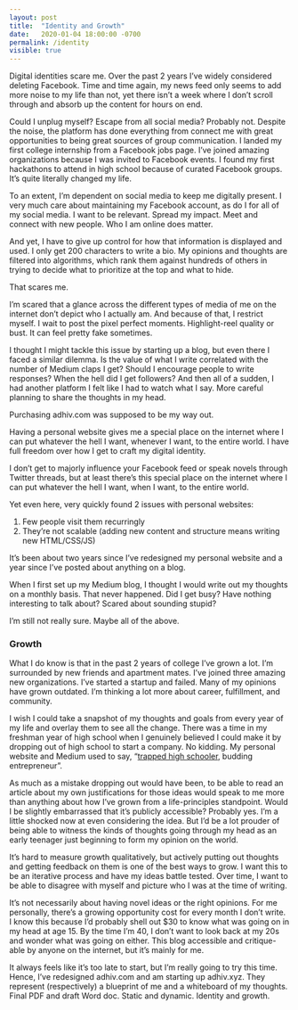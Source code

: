 ```yaml
---
layout: post
title:  "Identity and Growth"
date:   2020-01-04 18:00:00 -0700
permalink: /identity
visible: true
---
```

Digital identities scare me. Over the past 2 years I’ve widely considered deleting Facebook. Time and time again, my news feed only seems to add more noise to my life than not, yet there isn’t a week where I don’t scroll through and absorb up the content for hours on end.

Could I unplug myself? Escape from all social media? Probably not. Despite the noise, the platform has done everything from connect me with great opportunities to being great sources of group communication. I landed my first college internship from a Facebook jobs page. I’ve joined amazing organizations because I was invited to Facebook events. I found my first hackathons to attend in high school because of curated Facebook groups. It’s quite literally changed my life.

To an extent, I’m dependent on social media to keep me digitally present. I very much care about maintaining my Facebook account, as do I for all of my social media. I want to be relevant. Spread my impact. Meet and connect with new people. Who I am online does matter. 

And yet, I have to give up control for how that information is displayed and used. I only get 200 characters to write a bio. My opinions and thoughts are filtered into algorithms, which rank them against hundreds of others in trying to decide what to prioritize at the top and what to hide. 
 
That scares me. 

I’m scared that a glance across the different types of media of me on the internet don’t depict who I actually am. And because of that, I restrict myself. I wait to post the pixel perfect moments. Highlight-reel quality or bust. It can feel pretty fake sometimes.

I thought I might tackle this issue by starting up a blog, but even there I faced a similar dilemma. Is the value of what I write correlated with the number of Medium claps I get? Should I encourage people to write responses? When the hell did I get followers? And then all of a sudden, I had another platform I felt like I had to watch what I say. More careful planning to share the thoughts in my head.

Purchasing adhiv.com was supposed to be my way out.

Having a personal website gives me a special place on the internet where I can put whatever the hell I want, whenever I want, to the entire world. I have full freedom over how I get to craft my digital identity. 

I don’t get to majorly influence your Facebook feed or speak novels through Twitter threads, but at least there’s this special place on the internet where I can put whatever the hell I want, when I want, to the entire world.

Yet even here, very quickly found 2 issues with personal websites: 
1.	Few people visit them recurringly
2.	They’re not scalable (adding new content and structure means writing new HTML/CSS/JS)

It’s been about two years since I’ve redesigned my personal website and a year since I’ve posted about anything on a blog.

When I first set up my Medium blog, I thought I would write out my thoughts on a monthly basis. That never happened. Did I get busy? Have nothing interesting to talk about? Scared about sounding stupid?
 
I’m still not really sure. Maybe all of the above.

### Growth

What I do know is that in the past 2 years of college I’ve grown a lot. I’m surrounded by new friends and apartment mates. I’ve joined three amazing new organizations. I’ve started a startup and failed. Many of my opinions have grown outdated. I’m thinking a lot more about career, fulfillment, and community.

I wish I could take a snapshot of my thoughts and goals from every year of my life and overlay them to see all the change. There was a time in my freshman year of high school when I genuinely believed I could make it by dropping out of high school to start a company. No kidding. My personal website and Medium used to say, “<a href="http://web.archive.org/web/20170111173016/https://medium.com/@adhivd/i-m-running-for-asb-vice-president-8d1c608a2a3" class="figcaption_hack" target="_blank">trapped high schooler</a>, budding entrepreneur”.

As much as a mistake dropping out would have been, to be able to read an article about my own justifications for those ideas would speak to me more than anything about how I’ve grown from a life-principles standpoint. Would I be slightly embarrassed that it’s publicly accessible? Probably yes. I’m a little shocked now at even considering the idea. But I’d be a lot prouder of being able to witness the kinds of thoughts going through my head as an early teenager just beginning to form my opinion on the world.

It’s hard to measure growth qualitatively, but actively putting out thoughts and getting feedback on them is one of the best ways to grow. I want this to be an iterative process and have my ideas battle tested. Over time, I want to be able to disagree with myself and picture who I was at the time of writing. 

It’s not necessarily about having novel ideas or the right opinions. For me personally, there’s a growing opportunity cost for every month I don’t write. I know this because I’d probably shell out $30 to know what was going on in my head at age 15. By the time I’m 40, I don’t want to look back at my 20s and wonder what was going on either. This blog accessible and critique-able by anyone on the internet, but it’s mainly for me.

It always feels like it’s too late to start, but I’m really going to try this time. Hence, I’ve redesigned adhiv.com and am starting up adhiv.xyz. They represent (respectively) a blueprint of me and a whiteboard of my thoughts. Final PDF and draft Word doc. Static and dynamic. Identity and growth.

